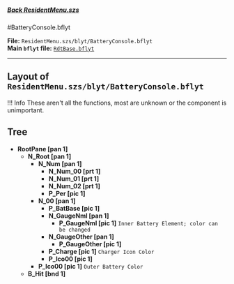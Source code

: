 #####  [Back ResidentMenu.szs](../index.md)

#BatteryConsole.bflyt

**File:** `ResidentMenu.szs/blyt/BatteryConsole.bflyt`<br>
**Main `bflyt` file:** [`RdtBase.bflyt`](../RdtBase.bflyt.md)

---

## Layout of `ResidentMenu.szs/blyt/BatteryConsole.bflyt`

<!-- prettier-ignore -->
!!! Info
    These aren't all the functions, most are unknown or the component is unimportant.

## Tree

-	**RootPane [pan 1]**
	-	**N_Root [pan 1]** 
		-	**N_Num [pan 1]**
			-	**N_Num_00 [prt 1]**
			-	**N_Num_01 [prt 1]**
			-	**N_Num_02 [prt 1]**
			-	**P_Per [pic 1]**
		-	**N_00 [pan 1]**
			-	**P_BatBase [pic 1]**
			-	**N_GaugeNml [pan 1]**
				-	**P_GaugeNml [pic 1]** `Inner Battery Element; color can be changed`
			-	**N_GaugeOther [pan 1]**
				-	**P_GaugeOther [pic 1]**
			-	**P_Charge [pic 1]** `Charger Icon Color`
			-	**P_Ico00 [pic 1]**
		-	**P_Ico00 [pic 1]** `Outer Battery Color`
	-	**B_Hit [bnd 1]**